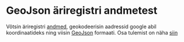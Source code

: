 # GeoJson äriregistri andmetest

Võtsin äriregistri [andmed](http://avaandmed.rik.ee/andmed/ARIREGISTER/ "http://avaandmed.rik.ee/andmed/ARIREGISTER/"), 
geokodeerisin aadressid google abil koordinaatideks ning viisin [GeoJson](http://geojson.org/ "http://geojson.org/") formaati. Osa tulemist on näha [siin](http://bl.ocks.org/d/1344427a62ae91008a92 "http://bl.ocks.org/d/1344427a62ae91008a92")

